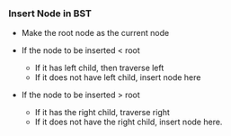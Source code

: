 ### Insert Node in BST

- Make the root node as the current node
- If the node to be inserted < root

  - If it has left child, then traverse left
  - If it does not have left child, insert node here

- If the node to be inserted > root
  - If it has the right child, traverse right
  - If it does not have the right child, insert node here.

